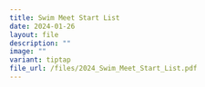 ```yaml
---
title: Swim Meet Start List
date: 2024-01-26
layout: file
description: ""
image: ""
variant: tiptap
file_url: /files/2024_Swim_Meet_Start_List.pdf
---
```

